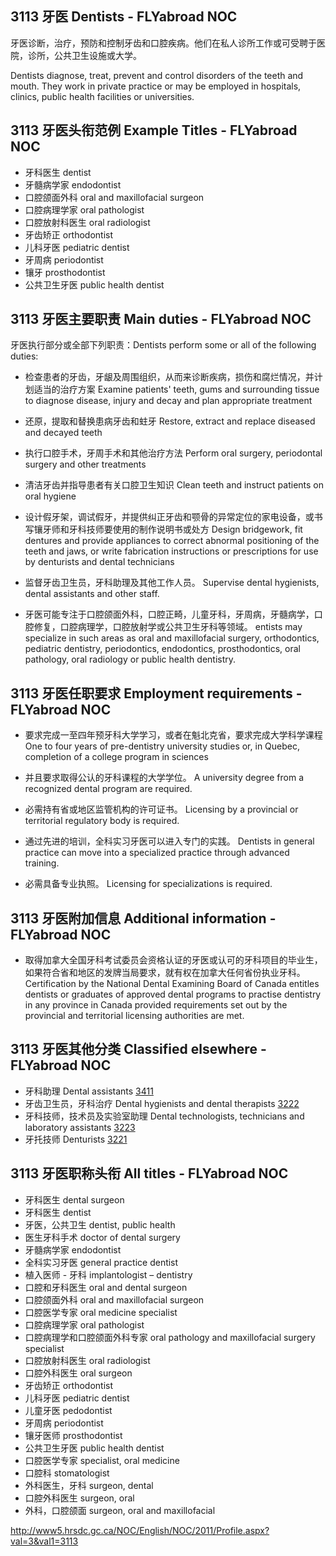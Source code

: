 ## 3113 牙医 Dentists - FLYabroad NOC

牙医诊断，治疗，预防和控制牙齿和口腔疾病。他们在私人诊所工作或可受聘于医院，诊所，公共卫生设施或大学。

Dentists diagnose, treat, prevent and control disorders of the teeth and mouth. They work in private practice or may be employed in hospitals, clinics, public health facilities or universities.

## 3113 牙医头衔范例 Example Titles - FLYabroad NOC

* 牙科医生 dentist
* 牙髓病学家 endodontist
* 口腔颌面外科 oral and maxillofacial surgeon
* 口腔病理学家 oral pathologist
* 口腔放射科医生 oral radiologist
* 牙齿矫正 orthodontist
* 儿科牙医 pediatric dentist
* 牙周病 periodontist
* 镶牙 prosthodontist
* 公共卫生牙医 public health dentist

## 3113 牙医主要职责 Main duties - FLYabroad NOC

牙医执行部分或全部下列职责：Dentists perform some or all of the following duties:

* 检查患者的牙齿，牙龈及周围组织，从而来诊断疾病，损伤和腐烂情况，并计划适当的治疗方案
Examine patients' teeth, gums and surrounding tissue to diagnose disease, injury and decay and plan appropriate treatment

* 还原，提取和替换患病牙齿和蛀牙
Restore, extract and replace diseased and decayed teeth

* 执行口腔手术，牙周手术和其他治疗方法
Perform oral surgery, periodontal surgery and other treatments

* 清洁牙齿并指导患者有关口腔卫生知识
Clean teeth and instruct patients on oral hygiene

* 设计假牙架，调试假牙，并提供纠正牙齿和颚骨的异常定位的家电设备，或书写镶牙师和牙科技师要使用的制作说明书或处方
Design bridgework, fit dentures and provide appliances to correct abnormal positioning of the teeth and jaws, or write fabrication instructions or prescriptions for use by denturists and dental technicians

* 监督牙齿卫生员，牙科助理及其他工作人员。
Supervise dental hygienists, dental assistants and other staff.

* 牙医可​​能专注于口腔颌面外科，口腔正畸，儿童牙科，牙周病，牙髓病学，口腔修复，口腔病理学，口腔放射学或​​公共卫生牙科等领域。
entists may specialize in such areas as oral and maxillofacial surgery, orthodontics, pediatric dentistry, periodontics, endodontics, prosthodontics, oral pathology, oral radiology or public health dentistry.

## 3113 牙医任职要求 Employment requirements - FLYabroad NOC

* 要求完成一至四年预牙科大学学习，或者在魁北克省，要求完成大学科学课程
One to four years of pre-dentistry university studies or, in Quebec, completion of a college program in sciences 

* 并且要求取得公认的牙科课程的大学学位。
A university degree from a recognized dental program are required.

* 必需持有省或地区监管机构的许可证书。
Licensing by a provincial or territorial regulatory body is required.

* 通过先进的培训，全科实习牙医可以进入专门的实践。
Dentists in general practice can move into a specialized practice through advanced training.

* 必需具备专业执照。
Licensing for specializations is required.

## 3113 牙医附加信息 Additional information - FLYabroad NOC

* 取得加拿大全国牙科考试委员会资格认证的牙医或认可的牙科项目的毕业生，如果符合省和地区的发牌当局要求，就有权在加拿大任何省份执业牙科。
Certification by the National Dental Examining Board of Canada entitles dentists or graduates of approved dental programs to practise dentistry in any province in Canada provided requirements set out by the provincial and territorial licensing authorities are met.

## 3113 牙医其他分类 Classified elsewhere - FLYabroad NOC

* 牙科助理 Dental assistants [3411](3411)
* 牙齿卫生员，牙科治疗 Dental hygienists and dental therapists [3222](3222)
* 牙科技师，技术员及实验室助理 Dental technologists, technicians and laboratory assistants [3223](3223)
* 牙托技师 Denturists [3221](3221)

## 3113 牙医职称头衔 All titles - FLYabroad NOC

* 牙科医生 dental surgeon
* 牙科医生 dentist
* 牙医，公共卫生 dentist, public health
* 医生牙科手术 doctor of dental surgery
* 牙髓病学家 endodontist
* 全科实习牙医 general practice dentist
* 植入医师 - 牙科 implantologist – dentistry
* 口腔和牙科医生 oral and dental surgeon
* 口腔颌面外科 oral and maxillofacial surgeon
* 口腔医学专家 oral medicine specialist
* 口腔病理学家 oral pathologist
* 口腔病理学和口腔颌面外科专家 oral pathology and maxillofacial surgery specialist
* 口腔放射科医生 oral radiologist
* 口腔外科医生 oral surgeon
* 牙齿矫正 orthodontist
* 儿科牙医 pediatric dentist
* 儿童牙医 pedodontist
* 牙周病 periodontist
* 镶牙医师 prosthodontist
* 公共卫生牙医 public health dentist
* 口腔医学专家 specialist, oral medicine
* 口腔科 stomatologist
* 外科医生，牙科 surgeon, dental
* 口腔外科医生 surgeon, oral
* 外科，口腔颌面 surgeon, oral and maxillofacial

http://www5.hrsdc.gc.ca/NOC/English/NOC/2011/Profile.aspx?val=3&val1=3113